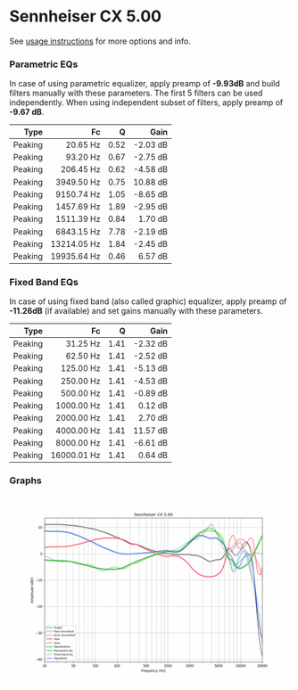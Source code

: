 # Sennheiser CX 5.00
See [usage instructions](https://github.com/jaakkopasanen/AutoEq#usage) for more options and info.

### Parametric EQs
In case of using parametric equalizer, apply preamp of **-9.93dB** and build filters manually
with these parameters. The first 5 filters can be used independently.
When using independent subset of filters, apply preamp of **-9.67 dB**.

| Type    | Fc          |    Q | Gain     |
|--------:|------------:|-----:|---------:|
| Peaking | 20.65 Hz    | 0.52 | -2.03 dB |
| Peaking | 93.20 Hz    | 0.67 | -2.75 dB |
| Peaking | 206.45 Hz   | 0.62 | -4.58 dB |
| Peaking | 3949.50 Hz  | 0.75 | 10.88 dB |
| Peaking | 9150.74 Hz  | 1.05 | -8.65 dB |
| Peaking | 1457.69 Hz  | 1.89 | -2.95 dB |
| Peaking | 1511.39 Hz  | 0.84 | 1.70 dB  |
| Peaking | 6843.15 Hz  | 7.78 | -2.19 dB |
| Peaking | 13214.05 Hz | 1.84 | -2.45 dB |
| Peaking | 19935.64 Hz | 0.46 | 6.57 dB  |

### Fixed Band EQs
In case of using fixed band (also called graphic) equalizer, apply preamp of **-11.26dB**
(if available) and set gains manually with these parameters.

| Type    | Fc          |    Q | Gain     |
|--------:|------------:|-----:|---------:|
| Peaking | 31.25 Hz    | 1.41 | -2.32 dB |
| Peaking | 62.50 Hz    | 1.41 | -2.52 dB |
| Peaking | 125.00 Hz   | 1.41 | -5.13 dB |
| Peaking | 250.00 Hz   | 1.41 | -4.53 dB |
| Peaking | 500.00 Hz   | 1.41 | -0.89 dB |
| Peaking | 1000.00 Hz  | 1.41 | 0.12 dB  |
| Peaking | 2000.00 Hz  | 1.41 | 2.70 dB  |
| Peaking | 4000.00 Hz  | 1.41 | 11.57 dB |
| Peaking | 8000.00 Hz  | 1.41 | -6.61 dB |
| Peaking | 16000.01 Hz | 1.41 | 0.64 dB  |

### Graphs
![](./Sennheiser%20CX%205.00.png)